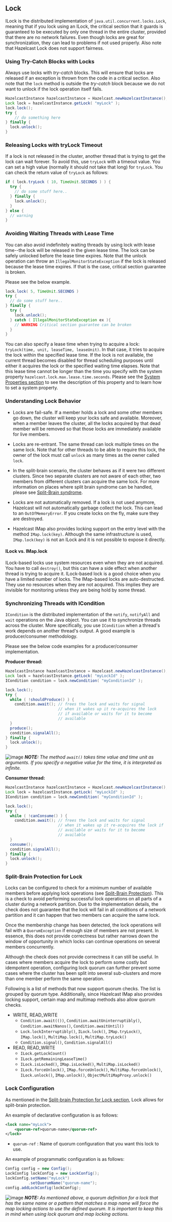 

## Lock

ILock is the distributed implementation of `java.util.concurrent.locks.Lock`, meaning that if you lock using an ILock, the critical
section that it guards is guaranteed to be executed by only one thread in the entire cluster, provided that there are no network failures. Even though locks are great for synchronization, they can lead to problems if not used properly. Also note that Hazelcast Lock does not support fairness.

### Using Try-Catch Blocks with Locks

Always use locks with *try*-*catch* blocks. This will ensure that locks are released if an exception is thrown from
the code in a critical section. Also note that the `lock` method is outside the *try*-*catch* block because we do not want to unlock
if the lock operation itself fails.

```java
HazelcastInstance hazelcastInstance = Hazelcast.newHazelcastInstance();
Lock lock = hazelcastInstance.getLock( "myLock" );
lock.lock();
try {
    // do something here
} finally {
  lock.unlock();
}
```

### Releasing Locks with tryLock Timeout

If a lock is not released in the cluster, another thread that is trying to get the
lock can wait forever. To avoid this, use `tryLock` with a timeout value. You can
set a high value (normally it should not take that long) for `tryLock`. You can check the return value of `tryLock` as follows:

```java
if ( lock.tryLock ( 10, TimeUnit.SECONDS ) ) {
  try {  
    // do some stuff here..  
  } finally {  
    lock.unlock();  
  }   
} else {
  // warning
}
```

### Avoiding Waiting Threads with Lease Time

You can also avoid indefinitely waiting threads by using lock with lease time--the lock will be released in the given lease time. The lock can be safely unlocked before the lease time expires. Note that the unlock operation can
throw an `IllegalMonitorStateException` if the lock is released because the lease time expires. If that is the case, critical section guarantee is broken.

Please see the below example.

```java
lock.lock( 5, TimeUnit.SECONDS )
try {
  // do some stuff here..
} finally {
  try {
    lock.unlock();
  } catch ( IllegalMonitorStateException ex ){
    // WARNING Critical section guarantee can be broken
  }
}
```

You can also specify a lease time when trying to acquire a lock: `tryLock(time, unit, leaseTime, leaseUnit)`. In that case, it tries to acquire the lock within the specified lease time. If the lock is not available, the current thread becomes disabled for thread scheduling purposes until either it acquires the lock or the specified waiting time elapses. Note that this lease time cannot be longer than the time you specify with the system property `hazelcast.lock.max.lease.time.seconds`. Please see the [System Properties section](#system-properties) to see the description of this property and to learn how to set a system property.



### Understanding Lock Behavior

- Locks are fail-safe. If a member holds a lock and some other members go down, the cluster will keep your locks safe and available.
Moreover, when a member leaves the cluster, all the locks acquired by that dead member will be removed so that those
locks are immediately available for live members.

- Locks are re-entrant. The same thread can lock multiple times on the same lock. Note that for other threads to be
 able to require this lock, the owner of the lock must call `unlock` as many times as the owner called `lock`.

- In the split-brain scenario, the cluster behaves as if it were two different clusters. Since two separate clusters are not aware of each other,
two members from different clusters can acquire the same lock.
For more information on places where split brain syndrome can be handled, please see [Split-Brain syndrome](#split-brain-syndrome).

- Locks are not automatically removed. If a lock is not used anymore, Hazelcast will not automatically garbage collect the lock. 
This can lead to an `OutOfMemoryError`. If you create locks on the fly, make sure they are destroyed.

- Hazelcast IMap also provides locking support on the entry level with the method `IMap.lock(key)`. Although the same infrastructure 
is used, `IMap.lock(key)` is not an ILock and it is not possible to expose it directly.

#### ILock vs. IMap.lock

ILock-based locks use system resources even when they are not acquired. You have to call `destroy()`, but this can have a side effect when another thread is trying to acquire it. ILock-based lock is a good choice when you have a limited number of locks. The IMap-based locks are auto-destructed. They use no resources when they are not acquired. This implies they are invisible for monitoring unless they are being hold by some thread.

### Synchronizing Threads with ICondition

`ICondition` is the distributed implementation of the `notify`, `notifyAll` and `wait` operations on the Java object. You can use it to synchronize
threads across the cluster. More specifically, you use `ICondition` when a thread's work depends on another thread's output. A good example
is producer/consumer methodology. 

Please see the below code examples for a producer/consumer implementation.

**Producer thread:**

```java
HazelcastInstance hazelcastInstance = Hazelcast.newHazelcastInstance();
Lock lock = hazelcastInstance.getLock( "myLockId" );
ICondition condition = lock.newCondition( "myConditionId" );

lock.lock();
try {
  while ( !shouldProduce() ) {
    condition.await(); // frees the lock and waits for signal
                       // when it wakes up it re-acquires the lock
                       // if available or waits for it to become
                       // available
  }
  produce();
  condition.signalAll();
} finally {
  lock.unlock();
}
```

![image](images/NoteSmall.jpg) ***NOTE:*** *The method `await()` takes time value and time unit as arguments. If you specify a negative value for the time, it is interpreted as infinite.*

**Consumer thread:**
       
```java       
HazelcastInstance hazelcastInstance = Hazelcast.newHazelcastInstance();
Lock lock = hazelcastInstance.getLock( "myLockId" );
ICondition condition = lock.newCondition( "myConditionId" );

lock.lock();
try {
  while ( !canConsume() ) {
    condition.await(); // frees the lock and waits for signal
                       // when it wakes up it re-acquires the lock if 
                       // available or waits for it to become
                       // available
  }
  consume();
  condition.signalAll();
} finally {
  lock.unlock();
}
```

### Split-Brain Protection for Lock

Locks can be configured to check for a minimum number of available members before applying lock operations (see [Split-Brain Protection](#split-brain-protection)). This is a check to avoid performing successful lock operations on all parts of a cluster during a network partition. Due to the implementation details, the check does not guarantee that the lock will fail in all conditions of a network partition and it can happen that two members can acquire the same lock.

Once the membership change has been detected, the lock operations will fail with a `QuorumException` if enough size of members are not present. In essence, this does not provide correctness but rather narrows down the window of opportunity in which locks can continue operations on several members concurrently.

Although the check does not provide correctness it can still be useful. In cases where members acquire the lock to perform some costly but idempotent operation, configuring lock quorum can further prevent some cases where the cluster has been split into several sub-clusters and more than one member perform the same operation.

Following is a list of methods that now support quorum checks. The list is grouped by quorum type. Additionally, since Hazelcast IMap also provides locking support, certain map and multimap methods also allow quorum checks.

- WRITE, READ_WRITE
    - `Condition.await(())`, `Condition.awaitUninterruptibly()`, `Condition.awaitNanos()`, `Condition.awaitUntil()`
    - `Lock.lockInterruptibly()`, `ILock.lock()`, `IMap.tryLock()`, `IMap.lock()`, `MultiMap.lock()`, `MultiMap.tryLock()`
    - `Condition.signal()`, `Condition.signalAll()`
- READ, READ_WRITE
    - `ILock.getLockCount()`
    - `ILock.getRemainingLeaseTime()`
    - `ILock.isLocked()`, `IMap.isLocked()`, `MultiMap.isLocked()`
    - `ILock.forceUnlock()`, `IMap.forceUnlock()`, `MultiMap.forceUnlock()`, `ILock.unlock()`, `IMap.unlock()`, `ObjectMultiMapProxy.unlock()`

### Lock Configuration

As mentioned in the [Split-brain Protection for Lock section](#split-brain-protection-for-lock), Lock allows for split-brain protection. 

An example of declarative configuration is as follows:

```xml
<lock name="myLock">
    <quorum-ref>quorum-name</quorum-ref>
</lock>
```

- `quorum-ref` : Name of quorum configuration that you want this lock to use.

An example of programmatic configuration is as follows:

```java
Config config = new Config();
LockConfig lockConfig = new LockConfig();
lockConfig.setName("myLock")
          .setQuorumName("quorum-name");
config.addLockConfig(lockConfig);
```

![image](images/NoteSmall.jpg) ***NOTE:*** *As mentioned above, a quorum definition for a lock that has the same name or a pattern that matches a map name will force the map locking actions to use the defined quorum. It is important to keep this in mind when using lock quorum and map locking actions.*